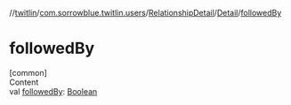 //[twitlin](../../../index.md)/[com.sorrowblue.twitlin.users](../../index.md)/[RelationshipDetail](../index.md)/[Detail](index.md)/[followedBy](followed-by.md)



# followedBy  
[common]  
Content  
val [followedBy](followed-by.md): [Boolean](https://kotlinlang.org/api/latest/jvm/stdlib/kotlin/-boolean/index.html)  



